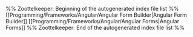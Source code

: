 %% Zoottelkeeper: Beginning of the autogenerated index file list  %%
 [[Programming/Frameworks/Angular/Angular Form Builder|Angular Form Builder]]
 [[Programming/Frameworks/Angular/Angular Forms|Angular Forms]]
%% Zoottelkeeper: End of the autogenerated index file list  %%
